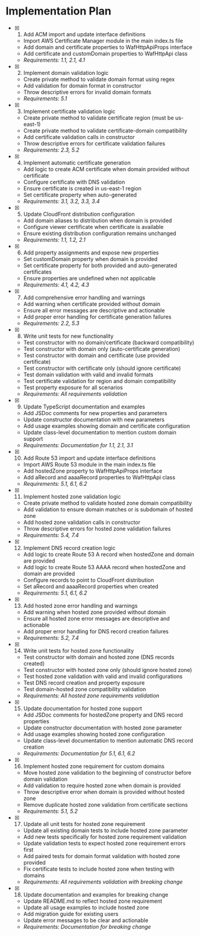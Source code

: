 # Implementation Plan

- [x] 1. Add ACM import and update interface definitions

  - Import AWS Certificate Manager module in the main index.ts file
  - Add domain and certificate properties to WafHttpApiProps interface
  - Add certificate and customDomain properties to WafHttpApi class
  - _Requirements: 1.1, 2.1, 4.1_

- [x] 2. Implement domain validation logic

  - Create private method to validate domain format using regex
  - Add validation for domain format in constructor
  - Throw descriptive errors for invalid domain formats
  - _Requirements: 5.1_

- [x] 3. Implement certificate validation logic

  - Create private method to validate certificate region (must be us-east-1)
  - Create private method to validate certificate-domain compatibility
  - Add certificate validation calls in constructor
  - Throw descriptive errors for certificate validation failures
  - _Requirements: 2.3, 5.2_

- [x] 4. Implement automatic certificate generation

  - Add logic to create ACM certificate when domain provided without certificate
  - Configure certificate with DNS validation
  - Ensure certificate is created in us-east-1 region
  - Set certificate property when auto-generated
  - _Requirements: 3.1, 3.2, 3.3, 3.4_

- [x] 5. Update CloudFront distribution configuration

  - Add domain aliases to distribution when domain is provided
  - Configure viewer certificate when certificate is available
  - Ensure existing distribution configuration remains unchanged
  - _Requirements: 1.1, 1.2, 2.1_

- [x] 6. Add property assignments and expose new properties

  - Set customDomain property when domain is provided
  - Set certificate property for both provided and auto-generated certificates
  - Ensure properties are undefined when not applicable
  - _Requirements: 4.1, 4.2, 4.3_

- [x] 7. Add comprehensive error handling and warnings

  - Add warning when certificate provided without domain
  - Ensure all error messages are descriptive and actionable
  - Add proper error handling for certificate generation failures
  - _Requirements: 2.2, 5.3_

- [x] 8. Write unit tests for new functionality

  - Test constructor with no domain/certificate (backward compatibility)
  - Test constructor with domain only (auto-certificate generation)
  - Test constructor with domain and certificate (use provided certificate)
  - Test constructor with certificate only (should ignore certificate)
  - Test domain validation with valid and invalid formats
  - Test certificate validation for region and domain compatibility
  - Test property exposure for all scenarios
  - _Requirements: All requirements validation_

- [x] 9. Update TypeScript documentation and examples

  - Add JSDoc comments for new properties and parameters
  - Update constructor documentation with new parameters
  - Add usage examples showing domain and certificate configuration
  - Update class-level documentation to mention custom domain support
  - _Requirements: Documentation for 1.1, 2.1, 3.1_

- [x] 10. Add Route 53 import and update interface definitions

  - Import AWS Route 53 module in the main index.ts file
  - Add hostedZone property to WafHttpApiProps interface
  - Add aRecord and aaaaRecord properties to WafHttpApi class
  - _Requirements: 5.1, 6.1, 6.2_

- [x] 11. Implement hosted zone validation logic

  - Create private method to validate hosted zone domain compatibility
  - Add validation to ensure domain matches or is subdomain of hosted zone
  - Add hosted zone validation calls in constructor
  - Throw descriptive errors for hosted zone validation failures
  - _Requirements: 5.4, 7.4_

- [x] 12. Implement DNS record creation logic

  - Add logic to create Route 53 A record when hostedZone and domain are provided
  - Add logic to create Route 53 AAAA record when hostedZone and domain are provided
  - Configure records to point to CloudFront distribution
  - Set aRecord and aaaaRecord properties when created
  - _Requirements: 5.1, 6.1, 6.2_

- [x] 13. Add hosted zone error handling and warnings

  - Add warning when hosted zone provided without domain
  - Ensure all hosted zone error messages are descriptive and actionable
  - Add proper error handling for DNS record creation failures
  - _Requirements: 5.2, 7.4_

- [x] 14. Write unit tests for hosted zone functionality

  - Test constructor with domain and hosted zone (DNS records created)
  - Test constructor with hosted zone only (should ignore hosted zone)
  - Test hosted zone validation with valid and invalid configurations
  - Test DNS record creation and property exposure
  - Test domain-hosted zone compatibility validation
  - _Requirements: All hosted zone requirements validation_

- [x] 15. Update documentation for hosted zone support

  - Add JSDoc comments for hostedZone property and DNS record properties
  - Update constructor documentation with hosted zone parameter
  - Add usage examples showing hosted zone configuration
  - Update class-level documentation to mention automatic DNS record creation
  - _Requirements: Documentation for 5.1, 6.1, 6.2_

- [x] 16. Implement hosted zone requirement for custom domains

  - Move hosted zone validation to the beginning of constructor before domain validation
  - Add validation to require hosted zone when domain is provided
  - Throw descriptive error when domain is provided without hosted zone
  - Remove duplicate hosted zone validation from certificate sections
  - _Requirements: 5.1, 5.2_

- [x] 17. Update all unit tests for hosted zone requirement

  - Update all existing domain tests to include hosted zone parameter
  - Add new tests specifically for hosted zone requirement validation
  - Update validation tests to expect hosted zone requirement errors first
  - Add paired tests for domain format validation with hosted zone provided
  - Fix certificate tests to include hosted zone when testing with domains
  - _Requirements: All requirements validation with breaking change_

- [x] 18. Update documentation and examples for breaking change
  - Update README.md to reflect hosted zone requirement
  - Update all usage examples to include hosted zone
  - Add migration guide for existing users
  - Update error messages to be clear and actionable
  - _Requirements: Documentation for breaking change_
